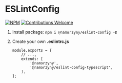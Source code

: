 # ESLintConfig

[![NPM](https://img.shields.io/npm/v/@namorzyny/eslint-config)](https://www.npmjs.com/package/@namorzyny/eslint-config)
[![Contributions Welcome](https://img.shields.io/badge/contributions-welcome-brightgreen.svg?style=flat)](https://github.com/Namorzyny/ESLintConfig/issues)

1. Install package: `npm i @namorzyny/eslint-config -D`

2. Create your own **.eslintrc.js**

    ```
    module.exports = {
        // ...,
        extends: [
            '@namorzyny',
            '@namorzyny/eslint-config-typescript',
        ],
    };

    ```
